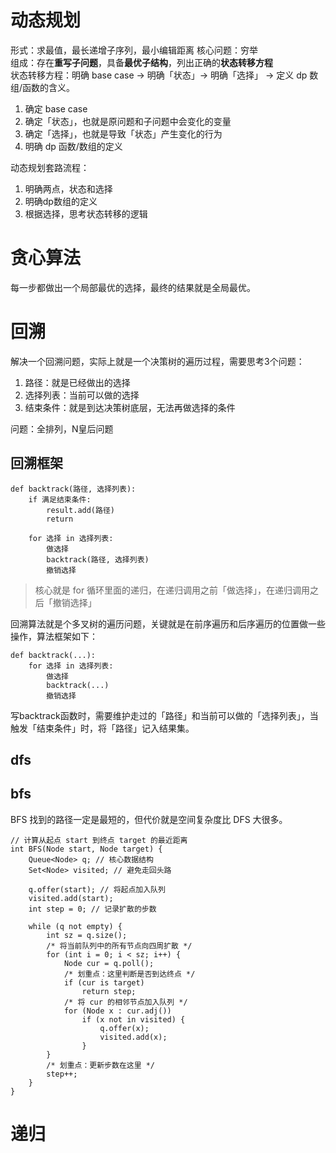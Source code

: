 
# 动态规划  
形式：求最值，最长递增子序列，最小编辑距离
核心问题：穷举  
组成：存在**重写子问题**，具备**最优子结构**，列出正确的**状态转移方程**  
状态转移方程：明确 base case -> 明确「状态」-> 明确「选择」 -> 定义 dp 数组/函数的含义。  
1. 确定 base case
2. 确定「状态」，也就是原问题和子问题中会变化的变量  
3. 确定「选择」，也就是导致「状态」产生变化的行为  
4. 明确 dp 函数/数组的定义  

动态规划套路流程：  
1. 明确两点，状态和选择  
2. 明确dp数组的定义  
3. 根据选择，思考状态转移的逻辑  

# 贪心算法  
每一步都做出一个局部最优的选择，最终的结果就是全局最优。  



# 回溯  
解决一个回溯问题，实际上就是一个决策树的遍历过程，需要思考3个问题：  
1. 路径：就是已经做出的选择  
2. 选择列表：当前可以做的选择  
3. 结束条件：就是到达决策树底层，无法再做选择的条件  

问题：全排列，N皇后问题

## 回溯框架  
```
def backtrack(路径, 选择列表):
    if 满足结束条件:
        result.add(路径)
        return

    for 选择 in 选择列表:
        做选择 
        backtrack(路径, 选择列表)
        撤销选择
```
> 核心就是 for 循环里面的递归，在递归调用之前「做选择」，在递归调用之后「撤销选择」  

回溯算法就是个多叉树的遍历问题，关键就是在前序遍历和后序遍历的位置做一些操作，算法框架如下：  
```
def backtrack(...):
    for 选择 in 选择列表:
        做选择
        backtrack(...)
        撤销选择
```  
写backtrack函数时，需要维护走过的「路径」和当前可以做的「选择列表」，当触发「结束条件」时，将「路径」记入结果集。

## dfs  

## bfs  
BFS 找到的路径一定是最短的，但代价就是空间复杂度比 DFS 大很多。  
```
// 计算从起点 start 到终点 target 的最近距离
int BFS(Node start, Node target) {
    Queue<Node> q; // 核心数据结构
    Set<Node> visited; // 避免走回头路

    q.offer(start); // 将起点加入队列
    visited.add(start);
    int step = 0; // 记录扩散的步数

    while (q not empty) {
        int sz = q.size();
        /* 将当前队列中的所有节点向四周扩散 */
        for (int i = 0; i < sz; i++) {
            Node cur = q.poll();
            /* 划重点：这里判断是否到达终点 */
            if (cur is target)
                return step;
            /* 将 cur 的相邻节点加入队列 */
            for (Node x : cur.adj())
                if (x not in visited) {
                    q.offer(x);
                    visited.add(x);
                }
        }
        /* 划重点：更新步数在这里 */
        step++;
    }
}

```

# 递归  
















